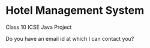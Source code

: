 # Hotel Management System
Class 10 ICSE Java Project






Do you have an email id at which I can contact you?

